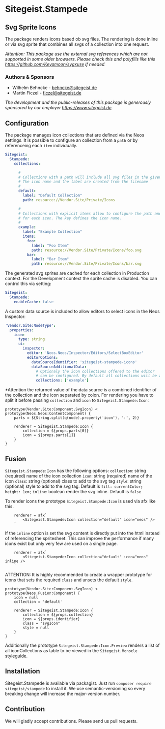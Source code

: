 # Sitegeist.Stampede 
## Svg Sprite Icons 

The package renders icons based ob svg files. The rendering is done inline or via svg sprite that combines all svgs of a collection into one request.

*Attention: This package use the external svg references which are not supported in some older browsers. Please 
check this and polyfills like this https://github.com/Keyamoon/svgxuse if needed.*

### Authors & Sponsors

* Wilhelm Behncke - behncke@sitegeist.de
* Martin Ficzel - ficzel@sitegeist.de

*The development and the public-releases of this package is generously sponsored by our employer https://www.sitegeist.de.*

## Configuration

The package manages icon collections that are defined via the Neos settings. It is possible to configure an 
collection from a `path` or by referenceing each `item` individually.

```yaml
Sitegeist:
  Stampede:
    collections:

      #
      # Collections with a path will include all svg files in the given path
      # The icon name and the label are created from the filename
      #
      default: 
        label: "Default Collection"
        path: resource://Vendor.Site/Private/Icons

      #
      # Collections with explicit items allow to configure the path and label
      # for each icon. The key defines the icon name.
      #
      example:
        label: "Example Collection"
        items:
          foo:
            label: "Foo Item"
            path: resource://Vendor.Site/Private/Icons/foo.svg
          bar:
            label: "Bar Item"
            path: resource://Vendor.Site/Private/Icons/bar.svg
```

The generated svg sprites are cached for each collection in Production context. For the Development context
the sprite cache is disabled. You can control this via setting:

```yaml
Sitegeist:
  Stampede:
    enableCache: false
```  

A custom data source is included to allow editors to select icons in the Neos Inspector: 
```yaml
'Vendor.Site:NodeType': 
  properties:
    icon:
      type: string
      ui:
        inspector:
          editor: 'Neos.Neos/Inspector/Editors/SelectBoxEditor'
          editorOptions:
            dataSourceIdentifier: 'sitegeist-stampede-icons'
            dataSourceAdditionalData:
              # Optionaly the icon collections offered to the editor
              # can be configured. By default all collections will be available   
              collections: ['example']
```

*Attention the returned value of the data source is a combined identifier of the 
collection and the icon separated by colon. For rendering you have to split it before passing
`collection` and `icon` to `Sitegeist.Stampede:Icon`:

``` 
prototype(Vendor.Site:Component.SvgIcon) < prototype(Neos.Neos:ContentComponent) {
    parts = ${String.split(q(node).property('icon'), ':', 2)} 
       
    renderer = Sitegeist.Stampede:Icon {
        collection = ${props.parts[0]}
        icon = ${props.parts[1]}
    }
}
```

## Fusion


`Sitegeist.Stampede:Icon` has the following options:
`collection`: string (required) name of the icon collection 
`icon`: string (required) name of the icon 
`class`: string (optional) class to add to the svg tag
`style`: string (optional) style to add to the svg tag. Default is `fill: currentColor; height: 1em;`
`inline`: boolean render the svg inline. Default is `false`

To render icons the prototype `Sitegeist.Stampede:Icon` is used via afx like this. 
```
    renderer = afx`
        <Sitegeist.Stampede:Icon collection="default" icon="neos" />
    `
```

If the `inline` option is set the svg content is directly put into the html instead of referencing
the spritesheet. This can improve the performance if many icons exist but only very few are used on a single page. 
```
    renderer = afx`
        <Sitegeist.Stampede:Icon collection="default" icon="neos" inline />
    `
```

ATTENTION: It is highly recommended to create a wrapper prototype for icons that sets the required `class` and unsets the default `style`.

```
prototype(Vendor.Site:Component.SvgIcon) < prototype(Neos.Fusion:Component) {
    icon = null
    collection = 'default'

    renderer = Sitegeist.Stampede:Icon {
        collection = ${props.collection}
        icon = ${props.identifier}
        class = "svgIcon"
        style = null
    }
}
```

Additionally the prototype `Sitegeist.Stampede:Icon.Preview` renders a list of all iconCollections 
as table to be viewed in the `Sitegeist.Monocle` styleguide.


## Installation

Sitegeist.Stampede is available via packagist. Just run `composer require sitegeist/stampede` to install it. We use semantic-versioning so every breaking change will increase the major-version number.

## Contribution

We will gladly accept contributions. Please send us pull requests.

